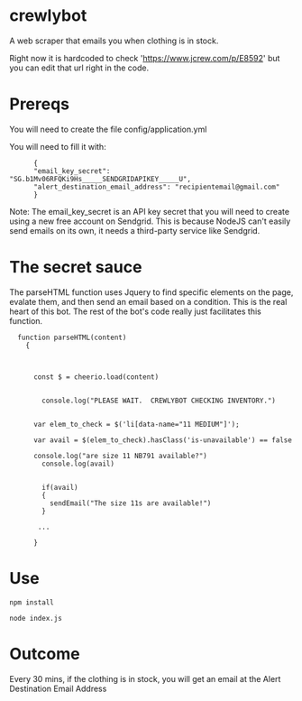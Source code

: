 # crewlybot
A web scraper that emails you when clothing is in stock.

Right now it is hardcoded to check 'https://www.jcrew.com/p/E8592' but you can edit that url right in the code.  

# Prereqs 

  You will need to create the file config/application.yml 
  
  You will need to fill it with:
  

          {
          "email_key_secret": "SG.b1Mv06RFQKi9Hs_____SENDGRIDAPIKEY_____U",
          "alert_destination_email_address": "recipientemail@gmail.com"
          }
          
          
   Note: The email_key_secret is an API key secret that you will need to create using a new free account on Sendgrid.  This is because NodeJS can't easily send emails on its own, it needs a third-party service like Sendgrid.  
          
          
 #  The secret sauce 
  
  The parseHTML function uses Jquery to find specific elements on the page, evalate them, and then send an email based on a condition.  This is the real heart of this bot.  The rest of the bot's code really just facilitates this function.  

      function parseHTML(content)
        {



          const $ = cheerio.load(content)


            console.log("PLEASE WAIT.  CREWLYBOT CHECKING INVENTORY.")


          var elem_to_check = $('li[data-name="11 MEDIUM"]');

          var avail = $(elem_to_check).hasClass('is-unavailable') == false

          console.log("are size 11 NB791 available?")
            console.log(avail)


            if(avail)
            {
              sendEmail("The size 11s are available!")
            }

           ...

          }

# Use

    npm install

    node index.js 
    
    
    
# Outcome

Every 30 mins, if the clothing is in stock, you will get an email at the Alert Destination Email Address 

